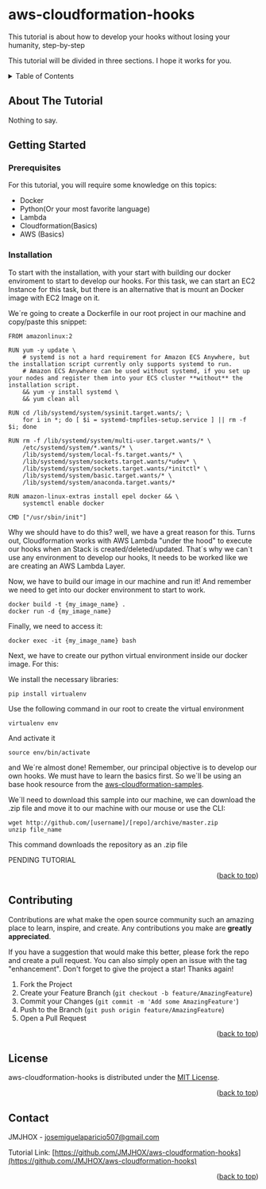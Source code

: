 # aws-cloudformation-hooks
This tutorial is about how to develop your hooks without losing your humanity, step-by-step

This tutorial will be  divided in three sections. I hope it works for you.



<!-- TABLE OF CONTENTS -->
<details>
  <summary>Table of Contents</summary>
  <ol>
    <li>
      <a href="#about-the-tutorial">About The Tutorial</a>
    </li>
    <li>
      <a href="#getting-started">Before Getting Started</a>
      <ul>
        <li><a href="#prerequisites">Prerequisites</a></li>
        <li><a href="#installation">Installation</a></li>
      </ul>
    </li>
        <li>
      <a href="#getting-started">Working on it!</a>
      <ul>
        <li><a href="#construct">Constructing our hooks</a></li>
        <li><a href="#building">Building & Verifying</a></li>
        <li><a href="#testing">Deployment & Testing </a></li>
      </ul>
    </li>
  </ol>
</details>



<!-- ABOUT THE PROJECT -->
## About The Tutorial

Nothing to say.

<!-- GETTING STARTED -->
## Getting Started

### Prerequisites
For this tutorial, you will require some knowledge on this topics:


* Docker
* Python(Or your most favorite language)
* Lambda
* Cloudformation(Basics)
* AWS (Basics)


### Installation

To start with the installation, with your start with building our docker enviroment to start to develop our hooks.
For this task, we can start an EC2 Instance for this task, but there is an alternative that is mount an Docker image with EC2 Image on it.

We´re going to create a Dockerfile in our root project in our machine and copy/paste this snippet:

```
FROM amazonlinux:2

RUN yum -y update \
    # systemd is not a hard requirement for Amazon ECS Anywhere, but the installation script currently only supports systemd to run.
    # Amazon ECS Anywhere can be used without systemd, if you set up your nodes and register them into your ECS cluster **without** the installation script.
    && yum -y install systemd \
    && yum clean all

RUN cd /lib/systemd/system/sysinit.target.wants/; \
    for i in *; do [ $i = systemd-tmpfiles-setup.service ] || rm -f $i; done

RUN rm -f /lib/systemd/system/multi-user.target.wants/* \
    /etc/systemd/system/*.wants/* \
    /lib/systemd/system/local-fs.target.wants/* \
    /lib/systemd/system/sockets.target.wants/*udev* \
    /lib/systemd/system/sockets.target.wants/*initctl* \
    /lib/systemd/system/basic.target.wants/* \
    /lib/systemd/system/anaconda.target.wants/*

RUN amazon-linux-extras install epel docker && \
    systemctl enable docker

CMD ["/usr/sbin/init"]
```
Why we should have to do this? well, we have a great reason for this.
Turns out, Cloudformation works with AWS Lambda "under the hood" to execute our hooks when an Stack is created/deleted/updated.
That´s why we can´t use any environment to develop our hooks, It needs to be worked like we are creating an AWS Lambda Layer.

Now, we have to build our image in our machine and run it! And remember we need to get into our docker environment to start to work.

```
docker build -t {my_image_name} .
docker run -d {my_image_name}
```

Finally, we need to access it:
```
docker exec -it {my_image_name} bash
```

Next, we have to create our python virtual environment inside our docker image. For this:

We install the necessary libraries:
```
pip install virtualenv
```
Use the following command in our root to create the virtual environment
```
virtualenv env
```

And activate it
```
source env/bin/activate
```
and We´re almost done!
Remember, our principal objective is to develop our own hooks. We must have to learn the basics first.
So we´ll be using an base hook resource from the [aws-cloudformation-samples](https://github.com/aws-cloudformation/aws-cloudformation-samples/tree/main/hooks/python-hooks/resource-tags). 

We´ll need to download this sample into our machine, we can download the .zip file and move it to our machine with our mouse or use the CLI:
```
wget http://github.com/[username]/[repo]/archive/master.zip
unzip file_name
```
This command downloads the repository as an .zip file

PENDING TUTORIAL


<p align="right">(<a href="#top">back to top</a>)</p>



<!-- CONTRIBUTING -->
## Contributing

Contributions are what make the open source community such an amazing place to learn, inspire, and create. Any contributions you make are **greatly appreciated**.

If you have a suggestion that would make this better, please fork the repo and create a pull request. You can also simply open an issue with the tag "enhancement".
Don't forget to give the project a star! Thanks again!

1. Fork the Project
2. Create your Feature Branch (`git checkout -b feature/AmazingFeature`)
3. Commit your Changes (`git commit -m 'Add some AmazingFeature'`)
4. Push to the Branch (`git push origin feature/AmazingFeature`)
5. Open a Pull Request

<p align="right">(<a href="#top">back to top</a>)</p>



<!-- LICENSE -->
## License

aws-cloudformation-hooks is distributed under the [MIT License](https://opensource.org/licenses/MIT).

<p align="right">(<a href="#top">back to top</a>)</p>



<!-- CONTACT -->
## Contact

JMJHOX  - josemiguelaparicio507@gmail.com

Tutorial Link: [https://github.com/JMJHOX/aws-cloudformation-hooks](https://github.com/JMJHOX/aws-cloudformation-hooks)

<p align="right">(<a href="#top">back to top</a>)</p>

<!--





## Code of Conduct

In order to ensure that the Date-simplify community is welcoming to all, please review and abide by the [Code of Conduct](https://github.com/JMJHOX/date-simplify/blob/development/docs/CODE_OF_CONDUCT.md).


